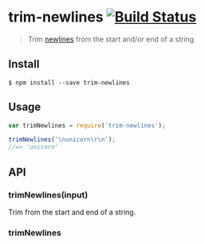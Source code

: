 # trim-newlines [![Build Status](https://travis-ci.org/sindresorhus/trim-newlines.svg?branch=master)](https://travis-ci.org/sindresorhus/trim-newlines)

> Trim [newlines](https://en.wikipedia.org/wiki/Newline) from the start and/or end of a string


## Install

```
$ npm install --save trim-newlines
```


## Usage

```js
var trimNewlines = require('trim-newlines');

trimNewlines('\nunicorn\r\n');
//=> 'unicorn'
```


## API

### trimNewlines(input)

Trim from the start and end of a string.

### trimNewlines